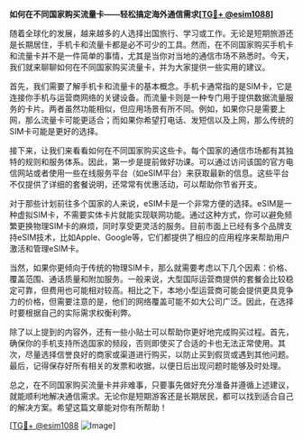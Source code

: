 **如何在不同国家购买流量卡——轻松搞定海外通信需求[[TG💪+ @esim1088](https://t.me/s/esim1088)]**

随着全球化的发展，越来越多的人选择出国旅行、学习或工作。无论是短期旅游还是长期居住，手机卡和流量卡都是必不可少的工具。然而，在不同国家购买手机卡和流量卡并不是一件简单的事情，尤其是当你对当地的通信市场不熟悉时。今天，我们就来聊聊如何在不同国家购买流量卡，并为大家提供一些实用的建议。

首先，我们需要了解手机卡和流量卡的基本概念。手机卡通常指的是SIM卡，它是连接你手机与运营商网络的关键设备。而流量卡则是一种专门用于提供数据流量服务的卡片。两者虽然功能相似，但应用场景有所不同。例如，如果你只是需要上网，那么流量卡可能更适合；而如果你希望打电话、发短信以及上网，那么传统的SIM卡可能是更好的选择。

接下来，让我们来看看如何在不同国家购买这些卡。每个国家的通信市场都有其独特的规则和服务体系。因此，第一步是提前做好功课。可以通过访问该国的官方电信网站或者使用一些在线服务平台（如eSIM平台）来获取最新的信息。这些平台不仅提供了详细的套餐说明，还常常有优惠活动，可以帮助你节省开支。

对于那些计划前往多个国家的人来说，eSIM卡是一个非常方便的选择。eSIM是一种虚拟SIM卡，不需要实体卡片就能实现联网功能。通过这种方式，你可以避免频繁更换物理SIM卡的麻烦，同时享受更灵活的服务。目前市面上已经有多个品牌支持eSIM技术，比如Apple、Google等，它们都提供了相应的应用程序来帮助用户激活和管理eSIM卡。

当然，如果你更倾向于传统的物理SIM卡，那么就需要考虑以下几个因素：价格、覆盖范围、通话质量和附加服务。一般来说，大型国际运营商提供的套餐会比较稳定可靠，但费用也可能相对较高。相比之下，本地小型运营商可能会提供更具竞争力的价格，但需要注意的是，他们的网络覆盖可能不如大公司广泛。因此，在选择时要根据自己的实际需求权衡利弊。

除了以上提到的内容外，还有一些小贴士可以帮助你更好地完成购买过程。首先，确保你的手机支持所选国家的频段，否则即使买了合适的卡也无法正常使用。其次，尽量选择信誉良好的商家或渠道进行购买，以防止买到假货或遇到其他问题。最后，记得保存好所有相关的发票和收据，以便日后出现问题时能够及时处理。

总之，在不同国家购买流量卡并非难事，只要事先做好充分准备并遵循上述建议，就能顺利地解决通信需求。无论你是短期游客还是长期居民，都可以找到适合自己的解决方案。希望这篇文章能对你有所帮助！

[[TG💪+ @esim1088](https://t.me/s/esim1088) ![Image](https://i.postimg.cc/4NQfJmqS/Snipaste-2025-05-13-00-14-12.png)]